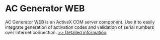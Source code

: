 # AC Generator WEB
AC Generator WEB is an ActiveX COM server component. Use it to easily integrate generation of activation codes and validation of serial numbers over Internet connection.
[>> Detailed information](https://secure.shareit.com/shareit/product.html?productid=185800&affiliateid=200057808)